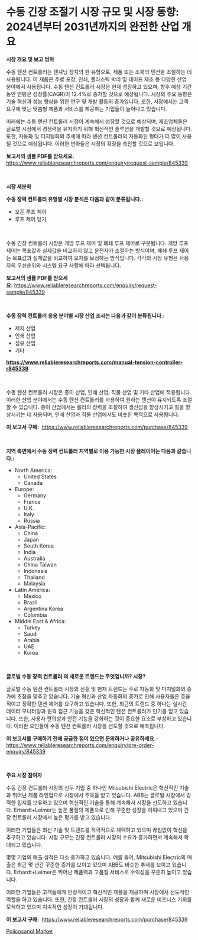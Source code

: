 <p><h1>수동 긴장 조절기 시장 규모 및 시장 동향: 2024년부터 2031년까지의 완전한 산업 개요</h1></p><p><strong>시장 개요 및 보고 범위</strong></p>
<p><p>수동 텐션 컨트롤러는 텐셔닝 장치의 한 유형으로, 제품 또는 소재의 텐션을 조절하는 데 사용됩니다. 이 제품은 주로 포장, 인쇄, 플라스틱 박리 및 테이프 제조 등 다양한 산업 분야에서 사용됩니다. 수동 텐션 컨트롤러 시장은 현재 성장하고 있으며, 향후 예상 기간 동안 연평균 성장률(CAGR)이 12.4%로 증가할 것으로 예상됩니다. 시장의 주요 동향은 기술 혁신과 성능 향상을 위한 연구 및 개발 활동의 증가입니다. 또한, 시장에서는 고객 요구에 맞는 맞춤형 제품과 서비스를 제공하는 기업들이 늘어나고 있습니다.</p><p>미래에는 수동 텐션 컨트롤러 시장이 계속해서 성장할 것으로 예상되며, 제조업체들은 글로벌 시장에서 경쟁력을 유지하기 위해 혁신적인 솔루션을 개발할 것으로 예상됩니다. 또한, 자동화 및 디지털화의 추세에 따라 텐션 컨트롤러의 자동화된 형태가 더 많이 사용될 것으로 예상됩니다. 이러한 변화들은 시장의 확장을 촉진할 것으로 보입니다.</p></p>
<p><strong>보고서의 샘플 PDF를 받으세요:</strong> <a href="https://www.reliableresearchreports.com/enquiry/request-sample/845339">https://www.reliableresearchreports.com/enquiry/request-sample/845339</a></p>
<p>&nbsp;</p>
<p><strong>시장 세분화</strong></p>
<p><strong>수동 장력 컨트롤러 유형별 시장 분석은 다음과 같이 분류됩니다.:</strong></p>
<p><ul><li>오픈 루프 제어</li><li>루프 제어 닫기</li></ul></p>
<p>&nbsp;</p>
<p><p>수동 긴장 컨트롤러 시장은 개방 루프 제어 및 폐쇄 루프 제어로 구분됩니다. 개방 루프 제어는 목표값과 실제값을 비교하지 않고 운전자가 조절하는 방식이며, 폐쇄 루프 제어는 목표값과 실제값을 비교하여 오차를 보정하는 방식입니다. 각각의 시장 유형은 사용자의 우선순위와 시스템 요구 사항에 따라 선택됩니다.</p></p>
<p><strong>보고서의 샘플 PDF를 받으세요:</strong>&nbsp;<a href="https://www.reliableresearchreports.com/enquiry/request-sample/845339">https://www.reliableresearchreports.com/enquiry/request-sample/845339</a></p>
<p>&nbsp;</p>
<p><strong> 수동 장력 컨트롤러 응용 분야별 시장 산업 조사는 다음과 같이 분류됩니다.:</strong></p>
<p><ul><li>제지 산업</li><li>인쇄 산업</li><li>섬유 산업</li><li>기타</li></ul></p>
<p><strong><a href="https://www.reliableresearchreports.com/manual-tension-controller-r845339">https://www.reliableresearchreports.com/manual-tension-controller-r845339</a></strong></p>
<p>&nbsp;</p>
<p><p>수동 텐션 컨트롤러 시장은 종이 산업, 인쇄 산업, 직물 산업 및 기타 산업에 적용됩니다. 이러한 산업 분야에서는 수동 텐션 컨트롤러를 사용하여 원하는 텐션이 유지되도록 조절할 수 있습니다. 종이 산업에서는 롤러의 장력을 조절하여 생산성을 향상시키고 질을 향상시키는 데 사용되며, 인쇄 산업과 직물 산업에서도 비슷한 목적으로 사용됩니다.</p></p>
<p><strong>이 보고서 구매:</strong>&nbsp; <a href="https://www.reliableresearchreports.com/purchase/845339">https://www.reliableresearchreports.com/purchase/845339</a></p>
<p>&nbsp;</p>
<p><strong>지역 측면에서 수동 장력 컨트롤러 지역별로 이용 가능한 시장 플레이어는 다음과 같습니다.:</strong></p>
<p><ul>
    <li>
        North America:
        <ul>
            <li>United States</li>
            <li>Canada</li>
        </ul>
    </li>
    <li>
        Europe:
        <ul>
            <li>Germany</li>
            <li>France</li>
            <li>U.K.</li>
            <li>Italy</li>
            <li>Russia</li>
        </ul>
    </li>
    <li>
        Asia-Pacific:
        <ul>
            <li>China</li>
            <li>Japan</li>
            <li>South Korea</li>
            <li>India</li>
            <li>Australia</li>
            <li>China Taiwan</li>
            <li>Indonesia</li>
            <li>Thailand</li>
            <li>Malaysia</li>
        </ul>
    </li>
    <li>
        Latin America:
        <ul>
            <li>Mexico</li>
            <li>Brazil</li>
            <li>Argentina Korea</li>
            <li>Colombia</li>
        </ul>
    </li>
    <li>
        Middle East & Africa:
        <ul>
            <li>Turkey</li>
            <li>Saudi</li>
            <li>Arabia</li>
            <li>UAE</li>
            <li>Korea</li>
        </ul>
    </li>
    </ul></p>
<p>&nbsp;</p>
<p><strong>글로벌 수동 장력 컨트롤러 의 새로운 트렌드는 무엇입니까? 시장?</strong></p>
<p><p>글로벌 수동 텐션 컨트롤러 시장의 신흥 및 현재 트렌드는 주로 자동화 및 디지털화의 증가에 초점을 맞추고 있습니다. 기술 혁신과 산업 자동화의 증가로 인해 사용자들은 효율적이고 정확한 텐션 제어를 요구하고 있습니다. 또한, 최근의 트렌드 중 하나는 실시간 데이터 모니터링과 원격 접근 기능을 갖춘 혁신적인 텐션 컨트롤러가 인기를 얻고 있습니다. 또한, 사용자 편의성과 안전 기능을 강화하는 것이 중요한 요소로 부상하고 있습니다. 이러한 요인들이 수동 텐션 컨트롤러 시장을 선도할 것으로 예측됩니다.</p></p>
<p><strong>이 보고서를 구매하기 전에 궁금한 점이 있으면 문의하거나 공유하세요.</strong>- <a href="https://www.reliableresearchreports.com/enquiry/pre-order-enquiry/845339">https://www.reliableresearchreports.com/enquiry/pre-order-enquiry/845339</a></p>
<p>&nbsp;</p>
<p><strong>주요 시장 참여자</strong></p>
<p><p>수동 긴장 컨트롤러 시장의 선두 기업 중 하나인 Mitsubishi Electric은 혁신적인 기술과 뛰어난 제품 라인업으로 시장에서 주목을 받고 있습니다. ABB는 글로벌 시장에서 강력한 입지를 보유하고 있으며 혁신적인 기술을 통해 계속해서 시장을 선도하고 있습니다. Erhardt+Leimer는 높은 품질의 제품으로 인해 꾸준한 성장을 이뤄내고 있으며 긴장 컨트롤러 시장에서 높은 평가를 받고 있습니다.</p><p>이러한 기업들은 최신 기술 및 트렌드를 적극적으로 채택하고 있으며 끊임없이 혁신을 추구하고 있습니다. 시장 규모는 긴장 컨트롤러 시장의 수요가 증가하면서 계속해서 확대되고 있습니다. </p><p>몇몇 기업의 매출 실적은 다소 증가하고 있습니다. 예를 들어, Mitsubishi Electric의 매출은 최근 몇 년간 꾸준한 증가를 보이고 있으며 ABB도 비슷한 추세를 보이고 있습니다. Erhardt+Leimer은 뛰어난 제품력과 고품질 서비스로 수익성을 꾸준히 높이고 있습니다.</p><p>이러한 기업들은 고객들에게 안정적이고 혁신적인 제품을 제공하며 시장에서 선도적인 역할을 하고 있습니다. 또한, 긴장 컨트롤러 시장의 성장과 함께 새로운 비즈니스 기회를 모색하고 있으며 지속적인 성장이 기대됩니다.</p></p>
<p><strong>이 보고서 구매:</strong>&nbsp;&nbsp;<a href="https://www.reliableresearchreports.com/purchase/845339">https://www.reliableresearchreports.com/purchase/845339</a></p>
<p><p><a href="https://eight-handstand-8fb.notion.site/Policosanol-Market-Research-Report-Provides-thorough-Industry-Overview-which-offers-an-In-Depth-Ana-9dbd2f7b1ab1426fb98620f175d900af">Policosanol Market</a></p></p>